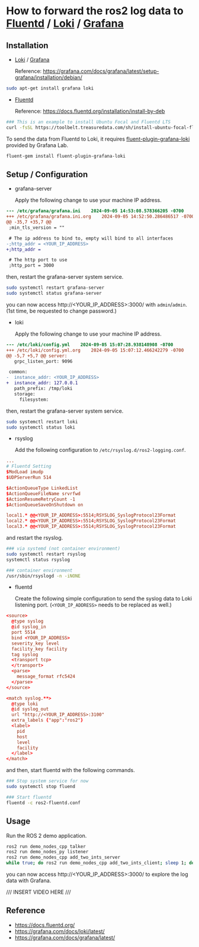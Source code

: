 # How to forward the ros2 log data to [Fluentd](https://www.fluentd.org/) / [Loki](https://grafana.com/oss/loki/) / [Grafana](https://grafana.com/oss/grafana/)

## Installation

- [Loki](https://grafana.com/oss/loki/) / [Grafana](https://grafana.com/oss/grafana/)

  Reference: https://grafana.com/docs/grafana/latest/setup-grafana/installation/debian/

```bash
sudo apt-get install grafana loki
```

- [Fluentd](https://www.fluentd.org/)

  Reference: https://docs.fluentd.org/installation/install-by-deb

```bash
### This is an example to install Ubuntu Focal and Fluentd LTS
curl -fsSL https://toolbelt.treasuredata.com/sh/install-ubuntu-focal-fluent-package5-lts.sh | sh
```

  To send the data from Fluentd to Loki, it requires [fluent-plugin-grafana-loki](https://grafana.com/docs/loki/latest/send-data/fluentd/) provided by Grafana Lab.

```bash
fluent-gem install fluent-plugin-grafana-loki
```

## Setup / Configuration

- grafana-server

  Apply the following change to use your machine IP address.

```patch
--- /etc/grafana/grafana.ini	2024-09-05 14:53:08.578366205 -0700
+++ /etc/grafana/grafana.ini.org	2024-09-05 14:52:50.286486517 -0700
@@ -35,7 +35,7 @@
 ;min_tls_version = ""

 # The ip address to bind to, empty will bind to all interfaces
-;http_addr = <YOUR_IP_ADDRESS>
+;http_addr =

 # The http port to use
 ;http_port = 3000
```

  then, restart the grafana-server system service.

```bash
sudo systemctl restart grafana-server
sudo systemctl status grafana-server
```

  you can now access http://<YOUR_IP_ADDRESS>:3000/ with `admin`/`admin`. (1st time, be requested to change password.)

- loki

  Apply the following change to use your machine IP address.

```patch
--- /etc/loki/config.yml	2024-09-05 15:07:28.938148908 -0700
+++ /etc/loki/config.yml.org	2024-09-05 15:07:12.466242279 -0700
@@ -5,7 +5,7 @@ server:
   grpc_listen_port: 9096

 common:
-  instance_addr: <YOUR_IP_ADDRESS>
+  instance_addr: 127.0.0.1
   path_prefix: /tmp/loki
   storage:
     filesystem:
```

  then, restart the grafana-server system service.

```bash
sudo systemctl restart loki
sudo systemctl status loki
```

- rsyslog

  Add the following configuration to `/etc/rsyslog.d/ros2-logging.conf`.

```ros2-logging.conf
...
# Fluentd Setting
$ModLoad imudp
$UDPServerRun 514

$ActionQueueType LinkedList
$ActionQueueFileName srvrfwd
$ActionResumeRetryCount -1
$ActionQueueSaveOnShutdown on

local1.* @@<YOUR_IP_ADDRESS>:5514;RSYSLOG_SyslogProtocol23Format
local2.* @@<YOUR_IP_ADDRESS>:5514;RSYSLOG_SyslogProtocol23Format
local3.* @@<YOUR_IP_ADDRESS>:5514;RSYSLOG_SyslogProtocol23Format
```

  and restart the rsyslog.

```bash
### via systemd (not container environment)
sudo systemctl restart rsyslog
systemctl status rsyslog

### container environment
/usr/sbin/rsyslogd -n -iNONE
```

- fluentd

  Create the following simple configuration to send the syslog data to Loki listening port. (`<YOUR_IP_ADDRESS>` needs to be replaced as well.)

```ros2-fluentd.conf
<source>
  @type syslog
  @id syslog_in
  port 5514
  bind <YOUR_IP_ADDRESS>
  severity_key level
  facility_key facility
  tag syslog
  <transport tcp>
  </transport>
  <parse>
    message_format rfc5424
  </parse>
</source>

<match syslog.**>
  @type loki
  @id syslog_out
  url "http://<YOUR_IP_ADDRESS>:3100"
  extra_labels {"app":"ros2"}
  <label>
    pid
    host
    level
    facility
  </label>
</match>
```

  and then, start fluentd with the following commands.

```bash
### Stop system service for now
sudo systemctl stop fluend

### Start fluentd
fluentd -c ros2-fluentd.conf
```

## Usage

Run the ROS 2 demo application.

```bash
ros2 run demo_nodes_cpp talker
ros2 run demo_nodes_py listener
ros2 run demo_nodes_cpp add_two_ints_server
while true; do ros2 run demo_nodes_cpp add_two_ints_client; sleep 1; done
```

you can now access http://<YOUR_IP_ADDRESS>:3000/ to explore the log data with Grafana.

/// INSERT VIDEO HERE ///

## Reference

- https://docs.fluentd.org/
- https://grafana.com/docs/loki/latest/
- https://grafana.com/docs/grafana/latest/

